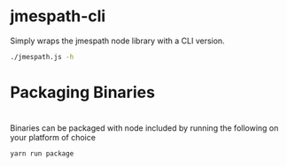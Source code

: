 # jmespath-cli

Simply wraps the jmespath node library with a CLI version.

```bash
./jmespath.js -h
```

# Packaging Binaries
#
Binaries can be packaged with node included by running the following on
your platform of choice

```bash
yarn run package
```